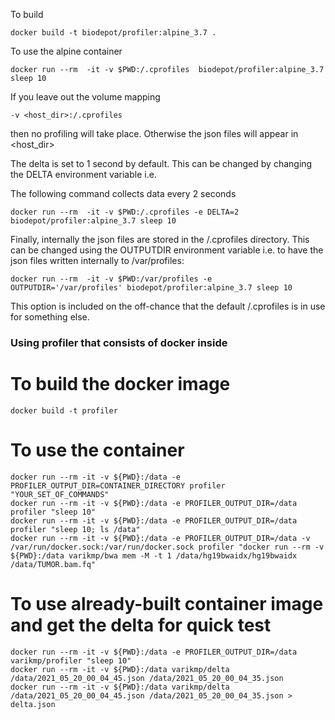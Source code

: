 To build
```
docker build -t biodepot/profiler:alpine_3.7 .
```

To use the alpine container

```
docker run --rm  -it -v $PWD:/.cprofiles  biodepot/profiler:alpine_3.7 sleep 10
```

If you leave out the volume mapping 

```
-v <host_dir>:/.cprofiles
```

then no profiling will take place. Otherwise the json files will appear in <host_dir>

The delta is set to 1 second by default. This can be changed by changing the DELTA environment variable i.e.

The following command collects data every 2 seconds
```
docker run --rm  -it -v $PWD:/.cprofiles -e DELTA=2 biodepot/profiler:alpine_3.7 sleep 10
```

Finally, internally the json files are stored in the /.cprofiles directory. This can be changed using the OUTPUTDIR environment variable i.e.
to have the json files written internally to /var/profiles:
```
docker run --rm  -it -v $PWD:/var/profiles -e OUTPUTDIR='/var/profiles' biodepot/profiler:alpine_3.7 sleep 10
```
This option is included on the off-chance that the default /.cprofiles is in use for something else.

### Using profiler that consists of docker inside
# To build the docker image
```
docker build -t profiler
```

# To use the container
```
docker run --rm -it -v ${PWD}:/data -e PROFILER_OUTPUT_DIR=CONTAINER_DIRECTORY profiler "YOUR_SET_OF_COMMANDS"
docker run --rm -it -v ${PWD}:/data -e PROFILER_OUTPUT_DIR=/data profiler "sleep 10"
docker run --rm -it -v ${PWD}:/data -e PROFILER_OUTPUT_DIR=/data profiler "sleep 10; ls /data"
docker run --rm -it -v ${PWD}:/data -e PROFILER_OUTPUT_DIR=/data -v /var/run/docker.sock:/var/run/docker.sock profiler "docker run --rm -v ${PWD}:/data varikmp/bwa mem -M -t 1 /data/hg19bwaidx/hg19bwaidx /data/TUMOR.bam.fq"
```

# To use already-built container image and get the delta for quick test
```
docker run --rm -it -v ${PWD}:/data -e PROFILER_OUTPUT_DIR=/data varikmp/profiler "sleep 10"
docker run --rm -it -v ${PWD}:/data varikmp/delta /data/2021_05_20_00_04_45.json /data/2021_05_20_00_04_35.json
docker run --rm -it -v ${PWD}:/data varikmp/delta /data/2021_05_20_00_04_45.json /data/2021_05_20_00_04_35.json > delta.json
```
